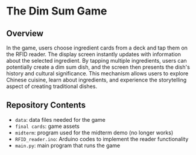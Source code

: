 # The Dim Sum Game

## Overview

In the game, users choose ingredient cards from a deck and tap them on the RFID reader. The display screen instantly updates with information about the selected ingredient. By tapping multiple ingredients, users can potentially create a dim sum dish, and the screen then presents the dish's history and cultural significance. This mechanism allows users to explore Chinese cuisine, learn about ingredients, and experience the storytelling aspect of creating traditional dishes. 

## Repository Contents

- `data`: data files needed for the game
- `final cards`: game assets
- `midterm`: program used for the midterm demo (no longer works)
- `RFID_reader.ino`: Arduino codes to implement the reader functionality
- `main.py`: main program that runs the game
